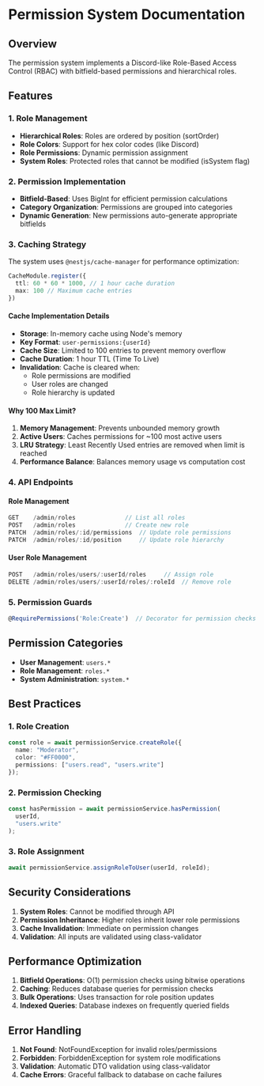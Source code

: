 # Permission System Documentation

## Overview
The permission system implements a Discord-like Role-Based Access Control (RBAC) with bitfield-based permissions and hierarchical roles.

## Features

### 1. Role Management
- **Hierarchical Roles**: Roles are ordered by position (sortOrder)
- **Role Colors**: Support for hex color codes (like Discord)
- **Role Permissions**: Dynamic permission assignment
- **System Roles**: Protected roles that cannot be modified (isSystem flag)

### 2. Permission Implementation
- **Bitfield-Based**: Uses BigInt for efficient permission calculations
- **Category Organization**: Permissions are grouped into categories
- **Dynamic Generation**: New permissions auto-generate appropriate bitfields

### 3. Caching Strategy
The system uses `@nestjs/cache-manager` for performance optimization:

```typescript
CacheModule.register({
  ttl: 60 * 60 * 1000, // 1 hour cache duration
  max: 100 // Maximum cache entries
})
```

#### Cache Implementation Details
- **Storage**: In-memory cache using Node's memory
- **Key Format**: `user-permissions:{userId}`
- **Cache Size**: Limited to 100 entries to prevent memory overflow
- **Cache Duration**: 1 hour TTL (Time To Live)
- **Invalidation**: Cache is cleared when:
  - Role permissions are modified
  - User roles are changed
  - Role hierarchy is updated

#### Why 100 Max Limit?
1. **Memory Management**: Prevents unbounded memory growth
2. **Active Users**: Caches permissions for ~100 most active users
3. **LRU Strategy**: Least Recently Used entries are removed when limit is reached
4. **Performance Balance**: Balances memory usage vs computation cost

### 4. API Endpoints

#### Role Management
```typescript
GET    /admin/roles              // List all roles
POST   /admin/roles              // Create new role
PATCH  /admin/roles/:id/permissions  // Update role permissions
PATCH  /admin/roles/:id/position     // Update role hierarchy
```

#### User Role Management
```typescript
POST   /admin/roles/users/:userId/roles     // Assign role
DELETE /admin/roles/users/:userId/roles/:roleId  // Remove role
```

### 5. Permission Guards
```typescript
@RequirePermissions('Role:Create')  // Decorator for permission checks
```

## Permission Categories
- **User Management**: `users.*`
- **Role Management**: `roles.*`
- **System Administration**: `system.*`

## Best Practices

### 1. Role Creation
```typescript
const role = await permissionService.createRole({
  name: "Moderator",
  color: "#FF0000",
  permissions: ["users.read", "users.write"]
});
```

### 2. Permission Checking
```typescript
const hasPermission = await permissionService.hasPermission(
  userId,
  "users.write"
);
```

### 3. Role Assignment
```typescript
await permissionService.assignRoleToUser(userId, roleId);
```

## Security Considerations

1. **System Roles**: Cannot be modified through API
2. **Permission Inheritance**: Higher roles inherit lower role permissions
3. **Cache Invalidation**: Immediate on permission changes
4. **Validation**: All inputs are validated using class-validator

## Performance Optimization

1. **Bitfield Operations**: O(1) permission checks using bitwise operations
2. **Caching**: Reduces database queries for permission checks
3. **Bulk Operations**: Uses transaction for role position updates
4. **Indexed Queries**: Database indexes on frequently queried fields

## Error Handling

1. **Not Found**: NotFoundException for invalid roles/permissions
2. **Forbidden**: ForbiddenException for system role modifications
3. **Validation**: Automatic DTO validation using class-validator
4. **Cache Errors**: Graceful fallback to database on cache failures